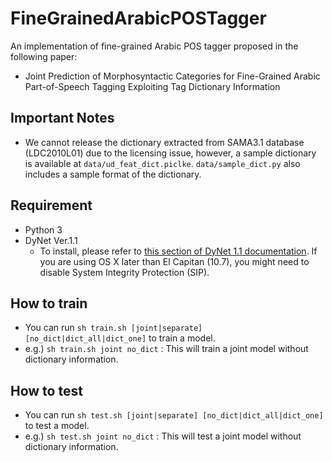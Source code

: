 # FineGrainedArabicPOSTagger
An implementation of fine-grained Arabic POS tagger proposed in the following paper:
- Joint Prediction of Morphosyntactic Categories for Fine-Grained Arabic Part-of-Speech Tagging Exploiting Tag Dictionary Information

## Important Notes
- We cannot release the dictionary extracted from SAMA3.1 database (LDC2010L01) due to the licensing issue, however, a sample dictionary is available at `data/ud_feat_dict.piclke`. `data/sample_dict.py` also includes a sample format of the dictionary.

## Requirement
- Python 3
- DyNet Ver.1.1
  - To install, please refer to [this section of DyNet 1.1 documentation](https://dynet.readthedocs.io/en/v1.1/python.html#manual-installation). If you are using OS X later than El Capitan (10.7), you might need to disable System Integrity Protection (SIP).

## How to train
- You can run `sh train.sh [joint|separate] [no_dict|dict_all|dict_one]` to train a model.
- e.g.) `sh train.sh joint no_dict` : This will train a joint model without dictionary information.

## How to test
- You can run `sh test.sh [joint|separate] [no_dict|dict_all|dict_one]` to test a model.
- e.g.) `sh test.sh joint no_dict` : This will test a joint model without dictionary information.
